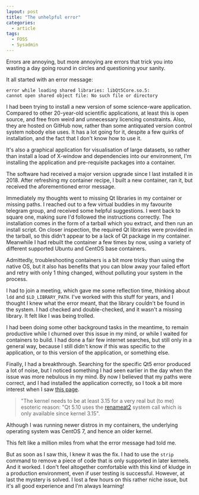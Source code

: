 ```yaml
---
layout: post
title: "The unhelpful error"
categories:
  - article
tags:
  - FOSS
  - Sysadmin
---
```


Errors are annoying, but more annoying are errors that trick you into wasting a
day going round in circles and questioning your sanity.

It all started with an error message:

```text
error while loading shared libraries: libQt5Core.so.5:
cannot open shared object file: No such file or directory
```

I had been trying to install a new version of some science-ware application.
Compared to other 20-year-old scientific applications, at least this is open
source, and free from weird and unnecessary licencing constraints. Also, they
are hosted on GitHub now, rather than some antiquated version control system
nobody else uses. It has a lot going for it, despite a few quirks of
installation, and the fact that I don't know how to use it.

It's also a graphical application for visualisation of large datasets, so rather
than install a load of X-window and dependencies into our environment, I'm
installing the application and pre-requisite packages into a container.

The software had received a major version upgrade since I last installed it
in 2018. After refreshing my container recipe, I built a new container, ran it,
but received the aforementioned error message.

Immediately my thoughts went to missing Qt libraries in my container or missing
paths. I reached out to a few virtual buddies in my favourite telegram group,
and received some helpful suggestions. I went back to square one, making sure
I'd followed the instructions correctly. The installation comes in the form of
a tarball which you extract, and then run an install script. On closer
inspection, the required Qt libraries were provided in the tarball, so this
didn't appear to be a lack of Qt package in my container. Meanwhile I had
rebuilt the container a few times by now, using a variety of different
supported Ubuntu and CentOS base containers.

Admittedly, troubleshooting containers is a bit more tricky than using the
native OS, but it also has benefits that you can blow away your failed effort
and retry with only 1 thing changed, without polluting your system in the
process.

I had to join a meeting, which gave me some reflection time, thinking about
`ldd` and `$LD_LIBRARY_PATH`. I've worked with this stuff for years, and I
thought I knew what the error meant, that the library couldn't be found in the
system. I had checked and double-checked, and it wasn't a missing library. It
felt like I was being trolled.

I had been doing some other background tasks in the meantime, to remain
productive while I churned over this issue in my mind, or while I waited for
containers to build. I had done a fair few internet searches, but still only in
a general way, because I still didn't know if this was specific to the
application, or to this version of the application, or something else.

Finally, I had a breakthrough. Searching for the specific Qt5 error produced a
lot of noise, but I noticed something I had seen earlier in the day when the issue
was more nebulous in my mind. By now I believed that my paths were correct, and
I had installed the application correctly, so I took a bit more interest when I
saw [this page](https://itectec.com/ubuntu/ubuntu-ubuntu-18-4-libqt5core-so-5-cannot-open-shared-object-file-no-such-file-or-directory/).

> "The kernel needs to be at least 3.15 for a very real but (to me) esoteric
> reason: "Qt 5.10 uses the [renameat2](https://man7.org/linux/man-pages/man2/rename.2.html)
> system call which is only available since kernel 3.15".

Although I was running newer distros in my containers, the underlying operating
system was CentOS 7, and hence an older kernel.

This felt like a million miles from what the error message had told me.

But as soon as I saw this, I knew it was the fix. I had to use the `strip`
command to remove a piece of code that is only supported in later kernels. And
it worked. I don't feel altogether comfortable with this kind of kludge in a
production environment, even if user testing is successful. However, at last
the mystery is solved. I lost a few hours on this rather niche issue, but it's
all good experience and I'm always learning!
